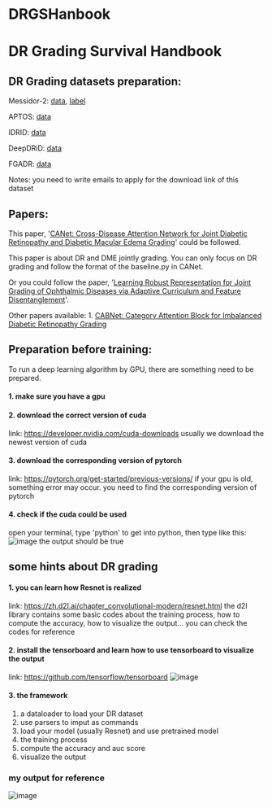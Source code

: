 # DRGSHanbook
# **DR Grading Survival Handbook**

## **DR Grading datasets preparation:**
Messidor-2: [data](https://www.adcis.net/en/third-party/messidor2/), [label](https://www.kaggle.com/datasets/google-brain/messidor2-dr-grades)

APTOS: [data](https://www.kaggle.com/competitions/aptos2019-blindness-detection/data)

IDRID: [data](https://ieee-dataport.org/open-access/indian-diabetic-retinopathy-image-dataset-idrid)

DeepDRiD: [data](https://github.com/deepdrdoc/DeepDRiD)

FGADR: [data](https://csyizhou.github.io/FGADR/)

Notes: you need to write emails to apply for the download link of this dataset

## Papers:
This paper, '[CANet: Cross-Disease Attention Network for Joint Diabetic Retinopathy and Diabetic Macular Edema Grading](https://ieeexplore.ieee.org/abstract/document/8892667)' could be followed.

This paper is about DR and DME jointly grading. You can only focus on DR grading and follow the format of the baseline.py in CANet.

Or you could follow the paper, '[Learning Robust Representation for Joint Grading of Ophthalmic Diseases via Adaptive Curriculum and Feature Disentanglement](https://arxiv.org/abs/2207.04183)'.


Other papers available:
    1. [CABNet: Category Attention Block for Imbalanced Diabetic Retinopathy Grading](https://ieeexplore.ieee.org/abstract/document/9195035)

## Preparation before training:
To run a deep learning algorithm by GPU, there are something need to be prepared.
#### 1. make sure you have a gpu
#### 2. download the correct version of cuda
link: https://developer.nvidia.com/cuda-downloads
usually we download the newest version of cuda
#### 3. download the corresponding version of pytorch
link: https://pytorch.org/get-started/previous-versions/
if your gpu is old, something error may occur. you need to find the corresponding version of pytorch
#### 4. check if the cuda could be used
open your terminal, type 'python' to get into python, then type like this:
![image](https://github.com/Chehx/DRGSHandbook/blob/main/pics/terminal.png)
the output should be true

## some hints about DR grading
#### 1. you can learn how Resnet is realized
link: https://zh.d2l.ai/chapter_convolutional-modern/resnet.html
the d2l library contains some basic codes about the training process, how to compute the accuracy, how to visualize the output... you can check the codes for reference
#### 2. install the tensorboard and learn how to use tensorboard to visualize the output
link: https://github.com/tensorflow/tensorboard
![image](https://github.com/Chehx/DRGSHandbook/blob/main/pics/tensorboard.png)
#### 3. the framework
1. a dataloader to load your DR dataset
2. use parsers to imput as commands
3. load your model (usually Resnet) and use pretrained model
4. the training process
5. compute the accuracy and auc score
6. visualize the output
### my output for reference
![image](https://github.com/Chehx/DRGSHandbook/blob/main/pics/output.png)